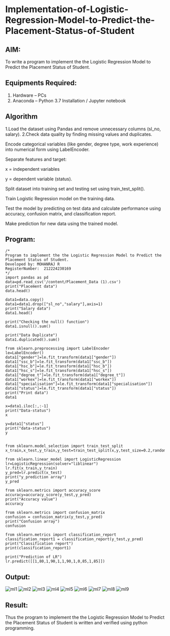 # Implementation-of-Logistic-Regression-Model-to-Predict-the-Placement-Status-of-Student

## AIM:
To write a program to implement the the Logistic Regression Model to Predict the Placement Status of Student.

## Equipments Required:
1. Hardware – PCs
2. Anaconda – Python 3.7 Installation / Jupyter notebook

## Algorithm
1.Load the dataset using Pandas and remove unnecessary columns (sl_no, salary).
2.Check data quality by finding missing values and duplicates.

Encode categorical variables (like gender, degree type, work experience) into numerical form using LabelEncoder.

Separate features and target:

x = independent variables

y = dependent variable (status).

Split dataset into training set and testing set using train_test_split().

Train Logistic Regression model on the training data.

Test the model by predicting on test data and calculate performance using accuracy, confusion matrix, and classification report.

Make prediction for new data using the trained model.

## Program:
```
/*
Program to implement the the Logistic Regression Model to Predict the Placement Status of Student.
Developed by: MOHANRAJ R
RegisterNumber:  212224230169
*/
import pandas as pd
data=pd.read_csv('/content/Placement_Data (1).csv')
print("Placement data")
data.head()

data1=data.copy()
data1=data1.drop(["sl_no","salary"],axis=1)
print("Salary data")
data1.head()

print("Checking the null() function")
data1.isnull().sum()

print("Data Duplicate")
data1.duplicated().sum()

from sklearn.preprocessing import LabelEncoder
le=LabelEncoder()
data1["gender"]=le.fit_transform(data1["gender"])
data1["ssc_b"]=le.fit_transform(data1["ssc_b"])
data1["hsc_b"]=le.fit_transform(data1["hsc_b"])
data1["hsc_s"]=le.fit_transform(data1["hsc_s"])
data1["degree_t"]=le.fit_transform(data1["degree_t"])
data1["workex"]=le.fit_transform(data1["workex"])
data1["specialisation"]=le.fit_transform(data1["specialisation"])
data1["status"]=le.fit_transform(data1["status"])
print("Print data")
data1

x=data1.iloc[:,:-1]
print("Data-status")
x

y=data1["status"]
print("data-status")
y


from sklearn.model_selection import train_test_split
x_train,x_test,y_train,y_test=train_test_split(x,y,test_size=0.2,random_state=0)

from sklearn.linear_model import LogisticRegression
lr=LogisticRegression(solver="liblinear")
lr.fit(x_train,y_train)
y_pred=lr.predict(x_test)
print("y_prediction array")
y_pred

from sklearn.metrics import accuracy_score
accuracy=accuracy_score(y_test,y_pred)
print("Accuracy value")
accuracy

from sklearn.metrics import confusion_matrix
confusion = confusion_matrix(y_test,y_pred)
print("Confusion array")
confusion

from sklearn.metrics import classification_report
classification_report1 = classification_report(y_test,y_pred)
print("Classification report")
print(classification_report1)

print("Prediction of LR")
lr.predict([[1,80,1,90,1,1,90,1,0,85,1,85]])
```

## Output:
![ml1](https://github.com/pragalyaashree/Implementation-of-Logistic-Regression-Model-to-Predict-the-Placement-Status-of-Student/assets/128135934/ffbdc8c4-5ecb-47aa-a8e2-195cbd5bd7fa)
![ml2](https://github.com/pragalyaashree/Implementation-of-Logistic-Regression-Model-to-Predict-the-Placement-Status-of-Student/assets/128135934/f411e96a-4edf-4210-9665-bd4568aa1e84)
![ml3](https://github.com/pragalyaashree/Implementation-of-Logistic-Regression-Model-to-Predict-the-Placement-Status-of-Student/assets/128135934/74ad70bc-876a-4b3d-87ca-33b3e72a6f88)
![ml4](https://github.com/pragalyaashree/Implementation-of-Logistic-Regression-Model-to-Predict-the-Placement-Status-of-Student/assets/128135934/a37756e1-7dd5-442a-915c-a432dbb7f7f5)
![ml5](https://github.com/pragalyaashree/Implementation-of-Logistic-Regression-Model-to-Predict-the-Placement-Status-of-Student/assets/128135934/6db64083-4e11-48c7-bca6-7857826e7058)
![ml6](https://github.com/pragalyaashree/Implementation-of-Logistic-Regression-Model-to-Predict-the-Placement-Status-of-Student/assets/128135934/cb8c9858-fd59-46b6-a6fe-bc92693fff06)
![ml7](https://github.com/pragalyaashree/Implementation-of-Logistic-Regression-Model-to-Predict-the-Placement-Status-of-Student/assets/128135934/c6bf7bb6-d644-416d-9a16-c632886b9632)
![ml8](https://github.com/pragalyaashree/Implementation-of-Logistic-Regression-Model-to-Predict-the-Placement-Status-of-Student/assets/128135934/c3deaa2c-9b98-427e-86af-a85ab1a4346e)
![ml9](https://github.com/pragalyaashree/Implementation-of-Logistic-Regression-Model-to-Predict-the-Placement-Status-of-Student/assets/128135934/85216363-ac60-4ac5-8e4b-d79a369a4c95)


## Result:
Thus the program to implement the the Logistic Regression Model to Predict the Placement Status of Student is written and verified using python programming.

